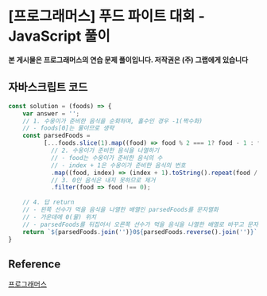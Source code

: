 # [프로그래머스] 푸드 파이트 대회 - JavaScript 풀이

**본 게시물은 프로그래머스의 연습 문제 풀이입니다. 저작권은 (주) 그랩에게 있습니다**

## 자바스크립트 코드

```JavaScript
const solution = (foods) => {
    var answer = '';
    // 1. 수웅이가 준비한 음식을 순회하며, 홀수인 경우 -1(짝수화)
    // - foods[0]는 물이므로 생략
    const parsedFoods = 
          [...foods.slice(1).map((food) => food % 2 === 1? food - 1 : food)]
            // 2. 수웅이가 준비한 음식을 나열하기
            // - food는 수웅이가 준비한 음식의 수
            // - index + 1은 수웅이가 준비한 음식의 번호
            .map((food, index) => (index + 1).toString().repeat(food / 2))
            // 3. 0인 음식은 내지 못하므로 제거
            .filter(food => food !== 0);
    
    // 4. 답 return
    // - 왼쪽 선수가 먹을 음식을 나열한 배열인 parsedFoods를 문자열화
    // - 가운데에 0(물) 위치
    // - parsedFoods를 뒤집어서 오른쪽 선수가 먹을 음식을 나열한 배열로 바꾸고 문자열화
    return `${parsedFoods.join('')}0${parsedFoods.reverse().join('')}`
}
```



## Reference

[프로그래머스](https://programmers.co.kr)

